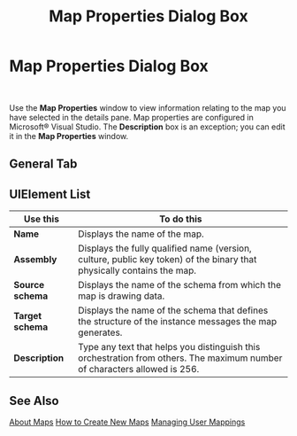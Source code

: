 ﻿---
title: Map Properties Dialog Box
TOCTitle: Map Properties Dialog Box
ms:assetid: a4e24d8a-4208-4150-899f-4e54b12aaeaa
ms:mtpsurl: https://msdn.microsoft.com/en-us/library/Aa577871(v=BTS.80)
ms:contentKeyID: 51530264
ms.date: 08/30/2017
mtps_version: v=BTS.80
f1_keywords:
- bts10.admin.map.properties
---

# Map Properties Dialog Box

 

Use the **Map Properties** window to view information relating to the map you have selected in the details pane. Map properties are configured in Microsoft® Visual Studio. The **Description** box is an exception; you can edit it in the **Map Properties** window.

## General Tab

## UIElement List

<table>
<thead>
<tr class="header">
<th>Use this</th>
<th>To do this</th>
</tr>
</thead>
<tbody>
<tr class="odd">
<td><strong>Name</strong></td>
<td>Displays the name of the map.</td>
</tr>
<tr class="even">
<td><strong>Assembly</strong></td>
<td>Displays the fully qualified name (version, culture, public key token) of the binary that physically contains the map.</td>
</tr>
<tr class="odd">
<td><strong>Source schema</strong></td>
<td>Displays the name of the schema from which the map is drawing data.</td>
</tr>
<tr class="even">
<td><strong>Target schema</strong></td>
<td>Displays the name of the schema that defines the structure of the instance messages the map generates.</td>
</tr>
<tr class="odd">
<td><strong>Description</strong></td>
<td>Type any text that helps you distinguish this orchestration from others. The maximum number of characters allowed is 256.</td>
</tr>
</tbody>
</table>


## See Also

[About Maps](https://msdn.microsoft.com/library/aa560136\(v=bts.80\))  
[How to Create New Maps](https://msdn.microsoft.com/library/aa559826\(v=bts.80\))  
[Managing User Mappings](https://msdn.microsoft.com/library/aa578400\(v=bts.80\))

